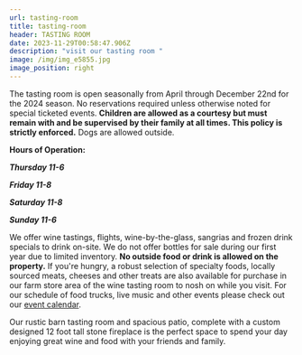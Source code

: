 ```yaml
---
url: tasting-room
title: tasting-room
header: TASTING ROOM
date: 2023-11-29T00:58:47.906Z
description: "visit our tasting room "
image: /img/img_e5855.jpg
image_position: right
---
```

The tasting room is open seasonally from April through December 22nd for the 2024 season. No reservations required unless otherwise noted for special ticketed events. **Children are allowed as a courtesy but must remain with and be supervised by their family at all times. This policy is strictly enforced.** Dogs are allowed outside. 

**Hours of Operation:**

***Thursday 11-6***

***Friday 11-8***

***Saturday 11-8***

***Sunday 11-6***

We offer wine tastings, flights, wine-by-the-glass, sangrias and frozen drink specials to drink on-site. We do not offer bottles for sale during our first year due to limited inventory.  **No outside food or drink is allowed on the property.** If you're hungry, a robust selection of specialty foods, locally sourced meats, cheeses and other treats are also available for purchase in our farm store area of the wine tasting room to nosh on while you visit. For our schedule of food trucks, live music and other events please check out our [event calendar](https://peacelovevinonew.netlify.app/events#calendar).

Our rustic barn tasting room and spacious patio, complete with a custom designed 12 foot tall stone fireplace is the perfect space to spend your day enjoying great wine and food with your friends and family.